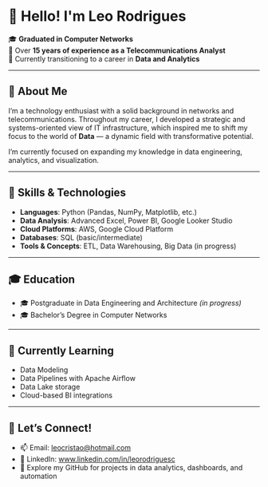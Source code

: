 
# 👋 Hello! I'm Leo Rodrigues

🎓 **Graduated in Computer Networks**  
📡 Over **15 years of experience as a Telecommunications Analyst**  
🔄 Currently transitioning to a career in **Data and Analytics**

---

## 🚀 About Me

I’m a technology enthusiast with a solid background in networks and telecommunications. Throughout my career, I developed a strategic and systems-oriented view of IT infrastructure, which inspired me to shift my focus to the world of **Data** — a dynamic field with transformative potential.

I’m currently focused on expanding my knowledge in data engineering, analytics, and visualization.

---

## 🧠 Skills & Technologies

- **Languages**: Python (Pandas, NumPy, Matplotlib, etc.)
- **Data Analysis**: Advanced Excel, Power BI, Google Looker Studio
- **Cloud Platforms**: AWS, Google Cloud Platform
- **Databases**: SQL (basic/intermediate)
- **Tools & Concepts**: ETL, Data Warehousing, Big Data (in progress)

---

## 🎓 Education

- 🎓 Postgraduate in Data Engineering and Architecture *(in progress)*
- 🎓 Bachelor’s Degree in Computer Networks

---

## 🌱 Currently Learning

- Data Modeling
- Data Pipelines with Apache Airflow
- Data Lake storage
- Cloud-based BI integrations

---

## 💬 Let’s Connect!

- 📫 Email: leocristao@hotmail.com
- 🔗 LinkedIn: www.linkedin.com/in/leorodriguesc
- 📁 Explore my GitHub for projects in data analytics, dashboards, and automation
